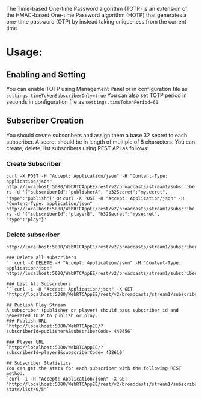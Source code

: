 The Time-based One-time Password algorithm (TOTP) is an extension of the HMAC-based One-time Password algorithm (HOTP) that generates a one-time password (OTP) by instead taking uniqueness from the current time

# Usage:
## Enabling and Setting
You can enable TOTP using Management Panel or in configuration file as
`settings.timeTokenSubscriberOnly=true`
You can also set TOTP period in seconds in configuration file as
`settings.timeTokenPeriod=60`

## Subscriber Creation
You should create subscribers and assign them a base 32 secret to each subscriber. A secret should be in length of multiple of 8 characters.
You can create, delete, list subscribers using REST API as follows:
### Create Subscriber
```curl -X POST -H "Accept: Application/json" -H "Content-Type: application/json" http://localhost:5080/WebRTCAppEE/rest/v2/broadcasts/stream1/subscribers -d '{"subscriberId":"publisherA", "b32Secret":"mysecret", "type":"publish"}'```
or
```curl -X POST -H "Accept: Application/json" -H "Content-Type: application/json" http://localhost:5080/WebRTCAppEE/rest/v2/broadcasts/stream1/subscribers -d '{"subscriberId":"playerB", "b32Secret":"mysecret", "type":"play"}'```

### Delete subscriber
```curl -X DELETE -H "Accept: Application/json" -H "Content-Type: application/json"
http://localhost:5080/WebRTCAppEE/rest/v2/broadcasts/stream1/subscribers/publisherA```

### Delete all subscribers
```curl -X DELETE -H "Accept: Application/json" -H "Content-Type: application/json" http://localhost:5080/WebRTCAppEE/rest/v2/broadcasts/stream1/subscribers```

### List All Subscribers
```curl -i -H "Accept: Application/json" -X GET
"http://localhost:5080/WebRTCAppEE/rest/v2/broadcasts/stream1/subscribers/list/0/5"```

## Publish Play Stream
A subscriber (publisher or player) should pass subscriber id and generated TOTP to publish or play.
### Publish URL
`http://localhost:5080/WebRTCAppEE/?subscriberId=publisherA&subscriberCode=​ 440456`

### Player URL
`http://localhost:5080/WebRTCAppEE/?subscriberId=playerB&subscriberCode=​ 438610`

## Subscriber Statistics
You can get the stats for each subscriber with the following REST method.
`curl -i -H "Accept: Application/json" -X GET "http://localhost:5080/WebRTCAppEE/rest/v2/broadcasts/stream1/subscriber-stats/list/0/5"`

